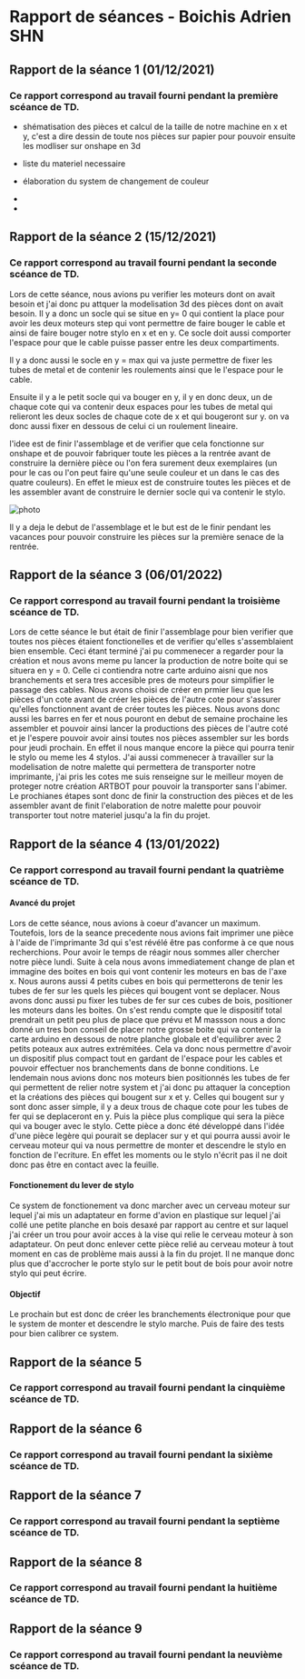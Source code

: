 # Rapport de séances  - Boichis Adrien SHN

## Rapport de la séance 1 (01/12/2021)

### Ce rapport correspond au travail fourni pendant la première scéance de TD.


- shématisation des pièces et calcul de la taille de notre machine en x et y, c'est a dire dessin de toute nos pièces sur papier pour pouvoir ensuite les modliser sur onshape en 3d 


- liste du materiel necessaire 
- élaboration du system de changement de couleur 
- 
- 


## Rapport de la séance 2 (15/12/2021)
### Ce rapport correspond au travail fourni pendant la seconde scéance de TD.

Lors de cette séance, nous avions pu verifier les moteurs dont on avait besoin et j'ai donc pu attquer la modelisation 3d des pièces dont on avait besoin. Il y a donc un socle qui se situe en y= 0 qui contient la place pour avoir les deux moteurs step qui vont permettre de faire bouger le cable et ainsi de faire bouger notre stylo en x et en y. Ce socle doit aussi comporter l'espace pour que le cable puisse passer entre les deux compartiments. 

Il y a donc aussi le socle en y = max qui va juste permettre de fixer les tubes de metal et de contenir les roulements ainsi que le l'espace pour le cable.

Ensuite il y a le petit socle qui va bouger en y, il y en donc deux, un de chaque cote qui va contenir deux espaces pour les tubes de metal qui relieront les deux socles de chaque cote de x et qui bougeront sur y. on va donc aussi fixer en dessous de celui ci un roulement lineaire. 

l'idee est de finir l'assemblage et de verifier que cela fonctionne sur onshape et de pouvoir fabriquer toute les pièces a la rentrée avant de construire la dernière pièce ou l'on fera surement deux exemplaires (un pour le cas ou l'on peut faire qu'une seule couleur et un dans le cas des quatre couleurs). En effet le mieux est de construire toutes les pièces et de les assembler avant de construire le dernier socle qui va contenir le stylo. 

![photo](../Images/thumbnail_IMG_8754)

Il y a deja le debut de l'assemblage et le but est de le finir pendant les vacances pour pouvoir construire les pièces sur la première senace de la rentrée.  








## Rapport de la séance 3 (06/01/2022)
### Ce rapport correspond au travail fourni pendant la troisième scéance de TD.

Lors de cette séance le but était de finir l'assemblage pour bien verifier que toutes nos pièces étaient fonctionelles et de verifier qu'elles s'assemblaient bien ensemble. Ceci étant terminé j'ai pu commenecer a regarder pour la création et nous avons meme pu lancer la production de notre boite qui se situera en y = 0. Celle ci contiendra notre carte arduino aisni que nos branchements et sera tres accesible pres de moteurs pour simplifier le passage des cables. Nous avons choisi de créer en prmier lieu que les pièces d'un cote avant de créer les pièces de l'autre cote pour s'assurer qu'elles fonctionnent avant de créer toutes les pièces. Nous avons donc aussi les barres en fer et nous pouront en debut de semaine prochaine les assembler et pouvoir ainsi lancer la productions des pièces de l'autre coté et je l'espere pouvoir avoir ainsi toutes nos pièces assembler sur les bords pour jeudi prochain. En effet il nous manque encore la pièce qui pourra tenir le stylo ou meme les 4 stylos. J'ai aussi commenecer à travailler sur la modelisation de notre malette qui permettera de transporter notre imprimante, j'ai pris les cotes me suis renseigne sur le meilleur moyen de proteger notre création ARTBOT pour pouvoir la transporter sans l'abimer. 
Le prochianes étapes sont donc de finir la construction des pièces et de les assembler avant de finit l'elaboration de notre malette pour pouvoir transporter tout notre materiel jusqu'a la fin du projet. 





## Rapport de la séance 4 (13/01/2022)
### Ce rapport correspond au travail fourni pendant la quatrième scéance de TD.

#### Avancé du projet 

Lors de cette séance, nous avions à coeur d'avancer un maximum. Toutefois, lors de la seance precedente nous avions fait imprimer une pièce à l'aide de l'imprimante 3d qui s'est révélé être pas conforme à ce que nous recherchions. Pour avoir le temps de réagir nous sommes aller chercher notre pièce lundi.
 Suite à cela nous avons immediatement change de plan et immagine des boites en bois qui vont contenir les moteurs en bas de l'axe x. Nous aurons aussi 4 petits cubes en bois qui permetterons de tenir les tubes de fer sur les quels les pièces qui bougent vont se deplacer. Nous avons donc aussi pu fixer les tubes de fer sur ces cubes de bois, positioner les moteurs dans les boites. On s'est rendu compte que le dispositif total prendrait un petit peu plus de place que prévu et M massson nous a donc donné un tres bon conseil de placer notre grosse boite qui va contenir la carte arduino en dessous de notre planche globale et d'equilibrer avec 2 petits poteaux aux autres extrémitées.
  Cela va donc nous permettre d'avoir un dispositif plus compact tout en gardant de l'espace pour les cables et pouvoir effectuer nos branchements dans de bonne conditions. Le lendemain nous avions donc nos moteurs bien positionnés les tubes de fer qui permettent de relier notre system et j'ai donc pu attaquer la conception et la créations des pièces qui bougent sur x et y. Celles qui bougent sur y sont donc asser simple, il y a deux trous de chaque cote pour les tubes de fer qui se deplaceront en y. Puis la pièce plus complique qui sera la pièce qui va bouger avec le stylo. 
  Cette pièce a donc été développé dans l'idée d'une pièce legère qui pourait se deplacer sur y et qui pourra aussi avoir le cerveau moteur qui va nous permettre de monter et descendre le stylo en fonction de l'ecriture. En effet les moments ou le stylo n'écrit pas il ne doit donc pas être en contact avec la feuille. 

  #### Fonctionement du lever de stylo

  Ce system de fonctionement va donc marcher avec un cerveau moteur sur lequel j'ai mis un adaptateur en forme d'avion en plastique sur lequel j'ai collé une petite planche en bois desaxé par rapport au centre et sur laquel j'ai créer un trou pour avoir acces à la vise qui relie le cerveau moteur à son adaptateur. On peut donc enlever cette pièce relié au cerveau moteur à tout moment en cas de problème mais aussi à la fin du projet. Il ne manque donc plus que d'accrocher le porte stylo sur le petit bout de bois pour avoir notre stylo qui peut écrire. 

  #### Objectif 

  Le prochain but est donc de créer les branchements électronique pour que le system de monter et descendre le stylo marche. Puis de faire des tests pour bien calibrer ce system. 







## Rapport de la séance 5
### Ce rapport correspond au travail fourni pendant la cinquième scéance de TD.



## Rapport de la séance 6
### Ce rapport correspond au travail fourni pendant la sixième scéance de TD.



## Rapport de la séance 7
### Ce rapport correspond au travail fourni pendant la septième scéance de TD.



## Rapport de la séance 8
### Ce rapport correspond au travail fourni pendant la huitième scéance de TD.



## Rapport de la séance 9
### Ce rapport correspond au travail fourni pendant la neuvième scéance de TD.


